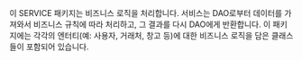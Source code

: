이 SERVICE 패키지는 비즈니스 로직을 처리합니다. 서비스는 DAO로부터 데이터를 가져와서 비즈니스 규칙에 따라 처리하고, 그 결과를 다시 DAO에게 반환합니다. 이 패키지에는 각각의 엔터티(예: 사용자, 거래처, 창고 등)에 대한 비즈니스 로직을 담은 클래스들이 포함되어 있습니다.